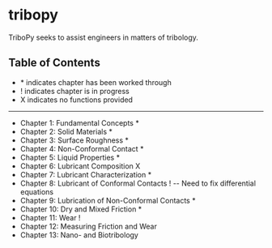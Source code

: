 # tribopy
TriboPy seeks to assist engineers in matters of tribology.

## Table of Contents
- \* indicates chapter has been worked through
- ! indicates chapter is in progress
- X indicates no functions provided
----------------------------------------------------------------------------------------------------
- Chapter 1: Fundamental Concepts *
- Chapter 2: Solid Materials *
- Chapter 3: Surface Roughness *
- Chapter 4: Non-Conformal Contact *
- Chapter 5: Liquid Properties *
- Chapter 6: Lubricant Composition X
- Chapter 7: Lubricant Characterization *
- Chapter 8: Lubricant of Conformal Contacts ! -- Need to fix differential equations
- Chapter 9: Lubrication of Non-Conformal Contacts *
- Chapter 10: Dry and Mixed Friction *
- Chapter 11: Wear !
- Chapter 12: Measuring Friction and Wear
- Chapter 13: Nano- and Biotribology

<!-- ## Installation
text

## Usage
text

## Contributing
text

## Contact
text -->